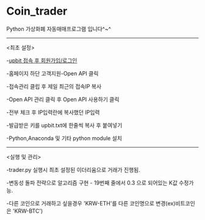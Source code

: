 # Coin_trader
Python 가상화폐 자동매매프로그램 입니다^~^

-----------------------------------------------------
<최초 설정>

-[upbit 접속 후 회원가입/로그인](https://upbit.com)

-홈페이지 하단 고객지원-Open API 클릭

-접속관리 클립 후 제일 최근의 접속IP 복사

-Open API 관리 클릭 후 Open API 사용하기 클릭

-전부 체크 후 IP입력란에 복사했던 IP입력

-발급받은 키를 upbit.txt에 한줄씩 복사 후 붙여넣기

-Python,Anaconda 및 기타 python module 설치

-----------------------------------------------------

<실행 및 관리>

-trader.py 실행시 최초 설정된 이더리움으로 거래가 진행됨.

-변동성 돌파 전략으로 알고리즘 구현 - 19번째 줄에서 0.3 으로 되어있는 K값 수정가능.

-다른 코인으로 거래하고 싶을경우 'KRW-ETH'를 다른 코인명으로 변경(ex)비트코인은 'KRW-BTC')
